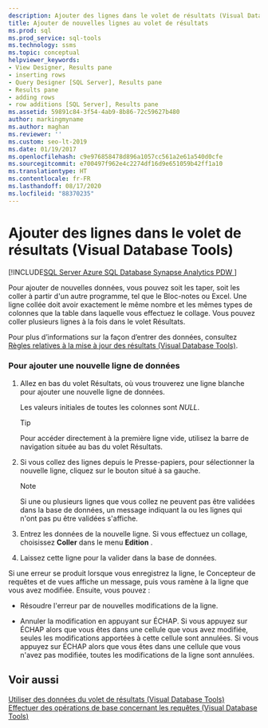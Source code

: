 ```yaml
---
description: Ajouter des lignes dans le volet de résultats (Visual Database Tools)
title: Ajouter de nouvelles lignes au volet de résultats
ms.prod: sql
ms.prod_service: sql-tools
ms.technology: ssms
ms.topic: conceptual
helpviewer_keywords:
- View Designer, Results pane
- inserting rows
- Query Designer [SQL Server], Results pane
- Results pane
- adding rows
- row additions [SQL Server], Results pane
ms.assetid: 59891c84-3f54-4ab9-8b86-72c59627b480
author: markingmyname
ms.author: maghan
ms.reviewer: ''
ms.custom: seo-lt-2019
ms.date: 01/19/2017
ms.openlocfilehash: c9e976858478d896a1057cc561a2e61a540d0cfe
ms.sourcegitcommit: e700497f962e4c2274df16d9e651059b42ff1a10
ms.translationtype: HT
ms.contentlocale: fr-FR
ms.lasthandoff: 08/17/2020
ms.locfileid: "88370235"
---
```

# <a name="add-new-rows-in-the-results-pane-visual-database-tools"></a>Ajouter des lignes dans le volet de résultats (Visual Database Tools)

[!INCLUDE[SQL Server Azure SQL Database Synapse Analytics PDW ](../../includes/applies-to-version/sql-asdb-asdbmi-asa-pdw.md)]

Pour ajouter de nouvelles données, vous pouvez soit les taper, soit les coller à partir d'un autre programme, tel que le Bloc-notes ou Excel. Une ligne collée doit avoir exactement le même nombre et les mêmes types de colonnes que la table dans laquelle vous effectuez le collage. Vous pouvez coller plusieurs lignes à la fois dans le volet Résultats.  
  
Pour plus d’informations sur la façon d’entrer des données, consultez [Règles relatives à la mise à jour des résultats &#40;Visual Database Tools&#41;](../../ssms/visual-db-tools/rules-for-updating-results-visual-database-tools.md).  
  
### <a name="to-add-a-new-data-row"></a>Pour ajouter une nouvelle ligne de données  
  
1.  Allez en bas du volet Résultats, où vous trouverez une ligne blanche pour ajouter une nouvelle ligne de données.  
  
    Les valeurs initiales de toutes les colonnes sont *NULL*.  
  
    > [!TIP]  
    > Pour accéder directement à la première ligne vide, utilisez la barre de navigation située au bas du volet Résultats.  
  
2.  Si vous collez des lignes depuis le Presse-papiers, pour sélectionner la nouvelle ligne, cliquez sur le bouton situé à sa gauche.  
  
    > [!NOTE]  
    > Si une ou plusieurs lignes que vous collez ne peuvent pas être validées dans la base de données, un message indiquant la ou les lignes qui n'ont pas pu être validées s'affiche.  
  
3.  Entrez les données de la nouvelle ligne. Si vous effectuez un collage, choisissez **Coller** dans le menu **Edition** .  
  
4.  Laissez cette ligne pour la valider dans la base de données.  
  
Si une erreur se produit lorsque vous enregistrez la ligne, le Concepteur de requêtes et de vues affiche un message, puis vous ramène à la ligne que vous avez modifiée. Ensuite, vous pouvez :  
  
-   Résoudre l'erreur par de nouvelles modifications de la ligne.  
  
-   Annuler la modification en appuyant sur ÉCHAP. Si vous appuyez sur ÉCHAP alors que vous êtes dans une cellule que vous avez modifiée, seules les modifications apportées à cette cellule sont annulées. Si vous appuyez sur ÉCHAP alors que vous êtes dans une cellule que vous n'avez pas modifiée, toutes les modifications de la ligne sont annulées.  
  
## <a name="see-also"></a>Voir aussi  
[Utiliser des données du volet de résultats &#40;Visual Database Tools&#41;](../../ssms/visual-db-tools/work-with-data-in-the-results-pane-visual-database-tools.md)  
[Effectuer des opérations de base concernant les requêtes &#40;Visual Database Tools&#41;](../../ssms/visual-db-tools/perform-basic-operations-with-queries-visual-database-tools.md)  
  
